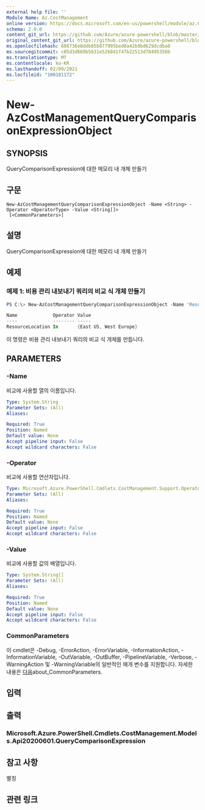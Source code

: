 ```yaml
---
external help file: ''
Module Name: Az.CostManagement
online version: https://docs.microsoft.com/en-us/powershell/module/az.CostManagement/new-AzCostManagementQueryComparisonExpressionObject
schema: 2.0.0
content_git_url: https://github.com/Azure/azure-powershell/blob/master/src/CostManagement/help/New-AzCostManagementQueryComparisonExpressionObject.md
original_content_git_url: https://github.com/Azure/azure-powershell/blob/master/src/CostManagement/help/New-AzCostManagementQueryComparisonExpressionObject.md
ms.openlocfilehash: 608736e8ddb85b877995bed8a42b9bd629dcdba0
ms.sourcegitcommit: c05d3d669b5631e526841f47b22513d78495350b
ms.translationtype: MT
ms.contentlocale: ko-KR
ms.lasthandoff: 02/09/2021
ms.locfileid: "100181172"
---
```

# New-AzCostManagementQueryComparisonExpressionObject

## SYNOPSIS
QueryComparisonExpression에 대한 메모리 내 개체 만들기

## 구문

```
New-AzCostManagementQueryComparisonExpressionObject -Name <String> -Operator <OperatorType> -Value <String[]>
 [<CommonParameters>]
```

## 설명
QueryComparisonExpression에 대한 메모리 내 개체 만들기

## 예제

### 예제 1: 비용 관리 내보내기 쿼리의 비교 식 개체 만들기
```powershell
PS C:\> New-AzCostManagementQueryComparisonExpressionObject -Name 'ResourceLocation' -Value @('East US', 'West Europe')

Name             Operator Value
----             -------- -----
ResourceLocation In       {East US, West Europe}
```

이 명령은 비용 관리 내보내기 쿼리의 비교 식 개체를 만듭니다.

## PARAMETERS

### -Name
비교에 사용할 열의 이름입니다.

```yaml
Type: System.String
Parameter Sets: (All)
Aliases:

Required: True
Position: Named
Default value: None
Accept pipeline input: False
Accept wildcard characters: False
```

### -Operator
비교에 사용할 연산자입니다.

```yaml
Type: Microsoft.Azure.PowerShell.Cmdlets.CostManagement.Support.OperatorType
Parameter Sets: (All)
Aliases:

Required: True
Position: Named
Default value: None
Accept pipeline input: False
Accept wildcard characters: False
```

### -Value
비교에 사용할 값의 배열입니다.

```yaml
Type: System.String[]
Parameter Sets: (All)
Aliases:

Required: True
Position: Named
Default value: None
Accept pipeline input: False
Accept wildcard characters: False
```

### CommonParameters
이 cmdlet은 -Debug, -ErrorAction, -ErrorVariable, -InformationAction, -InformationVariable, -OutVariable, -OutBuffer, -PipelineVariable, -Verbose, -WarningAction 및 -WarningVariable의 일반적인 매개 변수를 지원합니다. 자세한 내용은 [다음](http://go.microsoft.com/fwlink/?LinkID=113216)about_CommonParameters.

## 입력

## 출력

### Microsoft.Azure.PowerShell.Cmdlets.CostManagement.Models.Api20200601.QueryComparisonExpression

## 참고 사항

별칭

## 관련 링크

